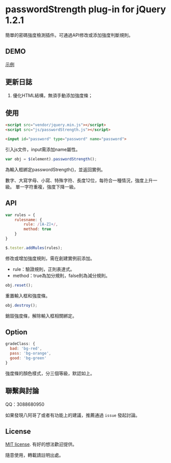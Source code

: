# passwordStrength plug-in for jQuery 1.2.1

簡單的密碼強度檢測插件。可通過API修改或添加強度判斷規則。

## DEMO

[示例](http://henrie.pursuitus.com/adminTemplate/index.html)

## 更新日誌

1. 優化HTML結構，無須手動添加強度條；

## 使用

```html
<script src="vendor/jquery.min.js"></script>
<script src="js/passwordStrength.js"></script>

<input id="password" type="password" name="password">
```

引入js文件，input需添加name屬性。

```js
var obj = $(element).passwordStrength();
```

為輸入框綁定passwordStrength()，並返回實例。

數字、大寫字母、小寫、特殊字符、長度12位，每符合一種情況，強度上升一級。
單一字符重複，強度下降一級。

## API

```js
var rules = {
    rulesname: {
        rule: /[A-Z]+/,
        method: true
    }
}

$.tester.addRules(rules);
```

修改或增加強度規則，需在創建實例前添加。

- rule：驗證規則，正則表達式。
- method：true為加分規則，false則為減分規則。


```js
obj.reset();
```

重置輸入框和強度條。

```js
obj.destroy();
```

銷毀強度條，解除輸入框相關綁定。

## Option

```javascript
gradeClass: {
  bad: 'bg-red',
  pass: 'bg-orange',
  good: 'bg-green'
}
```

強度條的顏色樣式，分三個等級，默認如上。

## 聯繫與討論

QQ：3088680950

如果發現八阿哥了或者有功能上的建議，推薦通過 `issue` 發起討論。


## License

[MIT license](https://opensource.org/licenses/MIT). 有好的想法歡迎提供。

隨意使用，轉載請註明出處。
